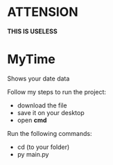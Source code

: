 # ATTENSION
**THIS IS USELESS**

# MyTime
Shows your date data

Follow my steps to run the project:
- download the file
- save it on your desktop
- open __cmd__

Run the following commands:
- cd (to your folder)
- py main.py
